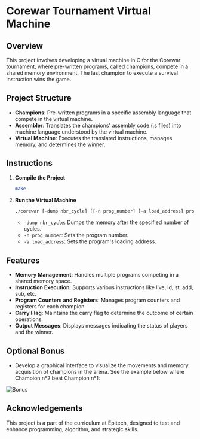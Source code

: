 # Corewar Tournament Virtual Machine

## Overview

This project involves developing a virtual machine in C for the Corewar tournament, where pre-written programs, called champions, compete in a shared memory environment. The last champion to execute a survival instruction wins the game.

## Project Structure

- **Champions**: Pre-written programs in a specific assembly language that compete in the virtual machine.
- **Assembler**: Translates the champions' assembly code (.s files) into machine language understood by the virtual machine.
- **Virtual Machine**: Executes the translated instructions, manages memory, and determines the winner.

## Instructions

1. **Compile the Project**
    ```sh
    make
    ```

2. **Run the Virtual Machine**
    ```sh
    ./corewar [-dump nbr_cycle] [[-n prog_number] [-a load_address] prog_name] ...
    ```
    - `-dump nbr_cycle`: Dumps the memory after the specified number of cycles.
    - `-n prog_number`: Sets the program number.
    - `-a load_address`: Sets the program's loading address.

## Features

- **Memory Management**: Handles multiple programs competing in a shared memory space.
- **Instruction Execution**: Supports various instructions like live, ld, st, add, sub, etc.
- **Program Counters and Registers**: Manages program counters and registers for each champion.
- **Carry Flag**: Maintains the carry flag to determine the outcome of certain operations.
- **Output Messages**: Displays messages indicating the status of players and the winner.

## Optional Bonus

- Develop a graphical interface to visualize the movements and memory acquisition of champions in the arena. See the example below where Champion n°2 beat Champion n°1:

![Bonus](https://i.imgur.com/0hKqWZL.png)

## Acknowledgements

This project is a part of the curriculum at Epitech, designed to test and enhance programming, algorithm, and strategic skills.


